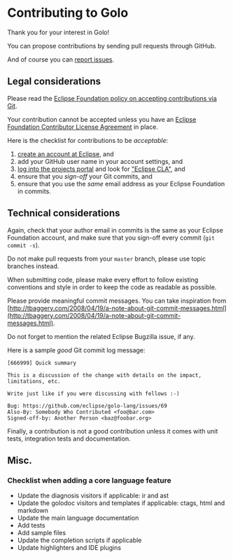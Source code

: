 # Contributing to Golo

Thank you for your interest in Golo!

You can propose contributions by sending pull requests through GitHub.

And of course you can [report issues](https://github.com/eclipse/golo-lang/issues).

## Legal considerations

Please read the [Eclipse Foundation policy on accepting contributions via Git](http://wiki.eclipse.org/Development_Resources/Contributing_via_Git).

Your contribution cannot be accepted unless you have an [Eclipse Foundation Contributor License Agreement](http://www.eclipse.org/legal/CLA.php) in place.

Here is the checklist for contributions to be _acceptable_:

1. [create an account at Eclipse](https://dev.eclipse.org/site_login/createaccount.php), and
2. add your GitHub user name in your account settings, and
3. [log into the projects portal](https://projects.eclipse.org/) and look for ["Eclipse CLA"](https://projects.eclipse.org/user/sign/cla), and
4. ensure that you _sign-off_ your Git commits, and
5. ensure that you use the _same_ email address as your Eclipse Foundation in commits.

## Technical considerations

Again, check that your author email in commits is the same as your Eclipse Foundation account, and make sure that you sign-off every commit (`git commit -s`).

Do not make pull requests from your `master` branch, please use topic branches instead.

When submitting code, please make every effort to follow existing conventions and style in order to
keep the code as readable as possible.

Please provide meaningful commit messages. You can take inspiration from
[http://tbaggery.com/2008/04/19/a-note-about-git-commit-messages.html](http://tbaggery.com/2008/04/19/a-note-about-git-commit-messages.html).

Do not forget to mention the related Eclipse Bugzilla issue, if any.

Here is a sample _good_ Git commit log message:

    [666999] Quick summary

    This is a discussion of the change with details on the impact, limitations, etc.

    Write just like if you were discussing with fellows :-)

    Bug: https://github.com/eclipse/golo-lang/issues/69
    Also-By: Somebody Who Contributed <foo@bar.com>
    Signed-off-by: Another Person <baz@foobar.org>

Finally, a contribution is not a good contribution unless it comes with unit tests, integration tests and
documentation.

## Misc.

### Checklist when adding a core language feature

- Update the diagnosis visitors if applicable: ir and ast
- Update the golodoc visitors and templates if applicable: ctags, html and
  markdown
- Update the main language documentation
- Add tests
- Add sample files
- Update the completion scripts if applicable
- Update highlighters and IDE plugins
